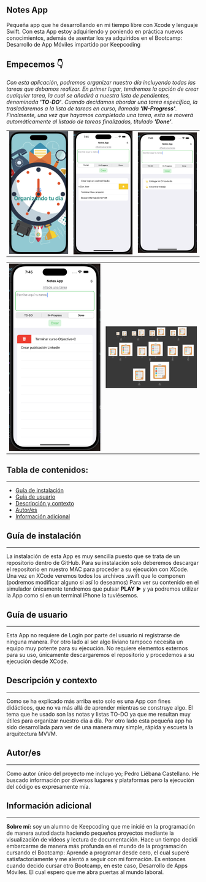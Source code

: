 ## Notes App
Pequeña app que he desarrollando en mi tiempo libre con Xcode y lenguaje Swift.
Con esta App estoy adquiriendo y poniendo en práctica nuevos conocimientos, además de asentar los ya adquiridos en el Bootcamp: Desarrollo de App Móviles impartido por Keepcoding

## Empecemos 👇

*Con esta aplicación, podremos organizar nuestro día incluyendo todas las tareas que debamos realizar. En primer lugar, tendremos la opción de crear cualquier tarea, la cual se añadirá a nuestra lista de pendientes, denominada **'TO-DO'**. Cuando decidamos abordar una tarea específica, la trasladaremos a la lista de tareas en curso, llamada **'IN-Progress'**. Finalmente, una vez que hayamos completado una tarea, esta se moverá automáticamente al listado de tareas finalizadas, titulado **'Done'**.*

<table>
  <tr>
    <td><img src="https://github.com/Castellano46/Notes/blob/main/Images/4.png" width="300" /></td>
    <td><img src="https://github.com/Castellano46/Notes/blob/main/Images/1.png" width="300" /></td>
    <td><img src="https://github.com/Castellano46/Notes/blob/main/Images/2.png" width="300" /></td>
  </tr>
</table>
<table>
  <tr>
    <td><img src="https://github.com/Castellano46/Notes/blob/main/Images/3.png" width="300" /></td>
    <td><img src="https://github.com/Castellano46/Notes/blob/main/Images/5.png" width="300" /></td>
      </tr>
</table>

## Tabla de contenidos:
---

- [Guía de instalación](#guía-de-instalación)
- [Guía de usuario](#guía-de-usuario)
- [Descripción y contexto](#descripción-y-contexto)
- [Autor/es](#autores)
- [Información adicional](#información-adicional)

## Guía de instalación
---

La instalación de esta App es muy sencilla puesto que se trata de un repositorio dentro de GitHub. 
Para su instalación solo deberemos descargar el repositorio en nuestro MAC para proceder a su ejecución con XCode.
Una vez en XCode veremos todos los archivos .swift que lo componen (podremos modificar alguno si así lo deseamos)
Para ver su contenido en el simulador únicamente tendremos que pulsar **PLAY** ▶️  y ya podremos utilizar la App como si en un terminal iPhone la tuviésemos. 


## Guía de usuario
---
Esta App no requiere de Login por parte del usuario ni registrarse de ninguna manera.
Por otro lado al ser algo liviano tampoco necesita un equipo muy potente para su ejecución.
No requiere elementos externos para su uso, únicamente descargaremos el repositorio y procedemos a su ejecución desde XCode.

## Descripción y contexto
---
Como se ha explicado más arriba esto solo es una App con fines didácticos, que no va más allá  de aprender mientras se construye algo. 
El tema que he usado son las notas y listas TO-DO ya que me resultan muy útiles para organizar nuestro día a día. 
Por otro lado esta pequeña app ha sido desarrollada para ver de una manera muy simple, rápida y escueta la arquitectura MVVM.

## Autor/es
---
Como autor único del proyecto me incluyo yo; Pedro Liébana Castellano. He buscado información por diversos lugares y plataformas pero la ejecución del código es expresamente mía.

## Información adicional
---
**Sobre mí:**  soy un alumno de Keepcoding que me inicié en la programación de manera autodidacta haciendo pequeños proyectos mediante la visualización de videos y lectura de documentación.
Hace un tiempo decidí embarcarme de manera más profunda en el mundo de la programación cursando el Bootcamp: Aprende a programar desde cero, el cual superé satisfactoriamente y me alentó a seguir con mi formación. Es entonces cuando decido cursar otro Bootcamp, en este caso, Desarrollo de Apps Móviles. El cual espero que me abra puertas al mundo laboral. 
